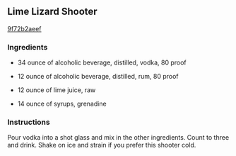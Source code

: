 ## Lime Lizard Shooter

[9f72b2aeef](http://www.food.com/recipe/lime-lizard-shooter-303720)

### Ingredients

 - 34 ounce of alcoholic beverage, distilled, vodka, 80 proof

 - 12 ounce of alcoholic beverage, distilled, rum, 80 proof

 - 12 ounce of lime juice, raw

 - 14 ounce of syrups, grenadine

### Instructions

Pour vodka into a shot glass and mix in the other ingredients. Count to three and drink. Shake on ice and strain if you prefer this shooter cold.